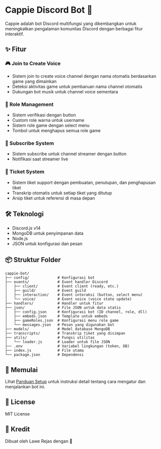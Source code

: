 # Cappie Discord Bot 🤖

Cappie adalah bot Discord multifungsi yang dikembangkan untuk meningkatkan pengalaman komunitas Discord dengan berbagai fitur interaktif.

## ✨ Fitur

### 🎮 Join to Create Voice
- Sistem join to create voice channel dengan nama otomatis berdasarkan game yang dimainkan
- Deteksi aktivitas game untuk pembaruan nama channel otomatis
- Dukungan bot musik untuk channel voice sementara

### 👤 Role Management
- Sistem verifikasi dengan button
- Custom role warna untuk username
- Sistem role game dengan select menu
- Tombol untuk menghapus semua role game

### 📢 Subscribe System
- Sistem subscribe untuk channel streamer dengan button
- Notifikasi saat streamer live

### 🎫 Ticket System
- Sistem tiket support dengan pembuatan, penutupan, dan penghapusan tiket
- Transkrip otomatis untuk setiap tiket yang ditutup
- Arsip tiket untuk referensi di masa depan

## 🛠️ Teknologi

- Discord.js v14
- MongoDB untuk penyimpanan data
- Node.js
- JSON untuk konfigurasi dan pesan

## 📦 Struktur Folder

```
cappie-bot/
├── config/             # Konfigurasi bot
├── events/             # Event handler Discord
│   ├── client/         # Event client (ready, etc.)
│   ├── guild/          # Event guild 
│   ├── interaction/    # Event interaksi (button, select menu)
│   └── voice/          # Event voice (voice state update)
├── handlers/           # Handler untuk fitur
├── json/               # File JSON untuk data statis
│   ├── config.json     # Konfigurasi bot (ID channel, role, dll)
│   ├── embeds.json     # Template untuk embeds
│   ├── gameRoles.json  # Konfigurasi menu role game
│   └── messages.json   # Pesan yang digunakan bot
├── models/             # Model database MongoDB
├── transcripts/        # Transkrip tiket yang disimpan
├── utils/              # Fungsi utilitas
│   └── loader.js       # Loader untuk file JSON
├── .env                # Variabel lingkungan (token, DB)
├── index.js            # File utama
└── package.json        # Dependensi
```

## 🚀 Memulai

Lihat [Panduan Setup](SETUP.md) untuk instruksi detail tentang cara mengatur dan menjalankan bot ini.

## 📄 License

MIT License

## 🙏 Kredit

Dibuat oleh Lawe Rejas dengan 💙 